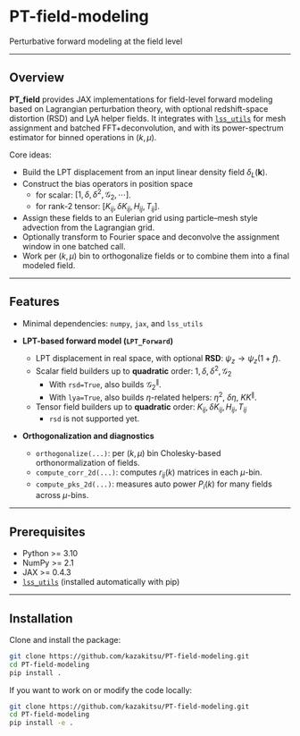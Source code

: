 # PT-field-modeling
Perturbative forward modeling at the field level

---

## Overview

**PT_field** provides JAX implementations for field-level forward modeling based on Lagrangian perturbation theory, with optional redshift-space distortion (RSD) and LyA helper fields. 
It integrates with [`lss_utils`](https://github.com/kazakitsu/lss_utils) for mesh assignment and batched FFT+deconvolution, and with its power-spectrum estimator for binned operations in $(k,\mu)$.

Core ideas:

- Build the LPT displacement from an input linear density field $\delta_L(\mathbf{k})$.
- Construct the bias operators in position space
  - for scalar: $[1, \delta, \delta^2, {\mathcal{G}_2}, \cdots]$.
  - for rank-2 tensor: $[K_{ij}, \delta K_{ij}, H_{ij}, T_{ij}]$.
- Assign these fields to an Eulerian grid using particle–mesh style advection from the Lagrangian grid.
- Optionally transform to Fourier space and deconvolve the assignment window in one batched call.
- Work per $(k,\mu)$ bin to orthogonalize fields or to combine them into a final modeled field.

---

## Features

- Minimal dependencies: `numpy`, `jax`, and `lss_utils`

- **LPT-based forward model (`LPT_Forward`)**
  - LPT displacement in real space, with optional **RSD**: $\psi_z \rightarrow \psi_z (1 + f)$.
  - Scalar field builders up to **quadratic** order: $1, \delta, \delta^2, {\mathcal{G}_2}$
    - With `rsd=True`, also builds ${\mathcal{G}^{\parallel}_{2}}$.  
    - With `lya=True`, also builds $\eta$-related helpers: $\eta^2$, $\delta\eta$, $KK^{\parallel}$.
  - Tensor field builders up to **quadratic** order: $K_{ij}, \delta K_{ij}, H_{ij}, T_{ij}$
    - `rsd` is not supported yet.

- **Orthogonalization and diagnostics**
  - `orthogonalize(...)`: per $(k,\mu)$ bin Cholesky-based orthonormalization of fields.
  - `compute_corr_2d(...)`: computes $r_{ij}(k)$ matrices in each $\mu$-bin.  
  - `compute_pks_2d(...)`: measures auto power $P_i(k)$ for many fields across $\mu$-bins.  

---

## Prerequisites

- Python >= 3.10
- NumPy >= 2.1
- JAX >= 0.4.3
- [`lss_utils`](https://github.com/kazakitsu/lss_utils) (installed automatically with pip)

---

## Installation

Clone and install the package:

```bash
git clone https://github.com/kazakitsu/PT-field-modeling.git
cd PT-field-modeling
pip install .
```

If you want to work on or modify the code locally:

```bash
git clone https://github.com/kazakitsu/PT-field-modeling.git
cd PT-field-modeling
pip install -e .
```
